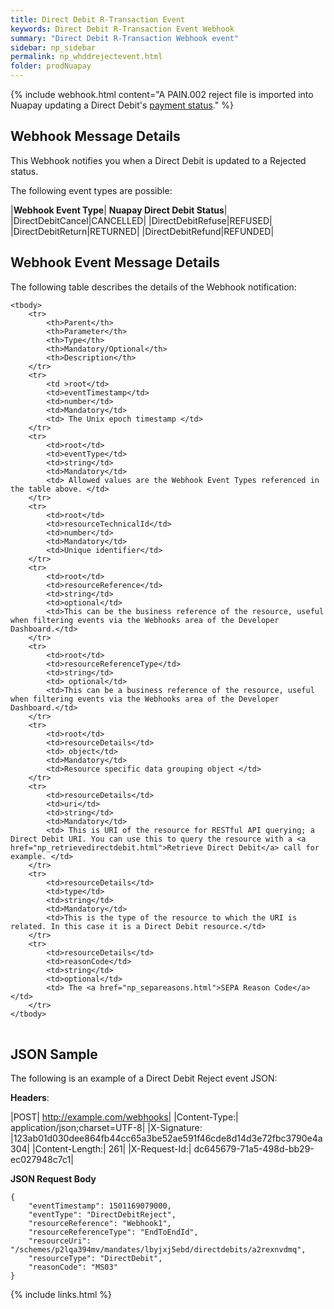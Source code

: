 ```yaml
---
title: Direct Debit R-Transaction Event
keywords: Direct Debit R-Transaction Event Webhook 
summary: "Direct Debit R-Transaction Webhook event"
sidebar: np_sidebar
permalink: np_whddrejectevent.html
folder: prodNuapay
---
```

 
{% include webhook.html content="A PAIN.002 reject file is imported into Nuapay updating a Direct Debit's [payment status](np_ddstatuses.html)." %}


## Webhook Message Details

This Webhook notifies you when a Direct Debit is updated to a Rejected status. 

The following event types are possible:

|**Webhook Event Type**| **Nuapay Direct Debit Status**|
|DirectDebitCancel|CANCELLED|
|DirectDebitRefuse|REFUSED|
|DirectDebitReturn|RETURNED|
|DirectDebitRefund|REFUNDED|

## Webhook Event Message Details

<p>
	The following table describes the details of the Webhook notification:</p>
<table cellspacing="0">
	
	<tbody>
		<tr>
			<th>Parent</th>
			<th>Parameter</th>
			<th>Type</th>
			<th>Mandatory/Optional</th>
			<th>Description</th>
		</tr>
		<tr>
			<td >root</td>
			<td>eventTimestamp</td>
			<td>number</td>
			<td>Mandatory</td>
			<td> The Unix epoch timestamp </td>
		</tr>
		<tr>
			<td>root</td>
			<td>eventType</td>
			<td>string</td>
			<td>Mandatory</td>
			<td> Allowed values are the Webhook Event Types referenced in the table above. </td>
		</tr>
		<tr>
			<td>root</td>
			<td>resourceTechnicalId</td>
			<td>number</td>
			<td>Mandatory</td>
            <td>Unique identifier</td>
		</tr>
		<tr>
			<td>root</td>
			<td>resourceReference</td>
			<td>string</td>
			<td>optional</td>
			<td>This can be the business reference of the resource, useful when filtering events via the Webhooks area of the Developer Dashboard.</td>
		</tr>
		<tr>
			<td>root</td>
			<td>resourceReferenceType</td>
			<td>string</td>
			<td> optional</td>
			<td>This can be a business reference of the resource, useful when filtering events via the Webhooks area of the Developer Dashboard.</td>
		</tr>
		<tr>
			<td>root</td>
			<td>resourceDetails</td>
			<td> object</td>
			<td>Mandatory</td>
			<td>Resource specific data grouping object </td>
		</tr>
		<tr>
			<td>resourceDetails</td>
			<td>uri</td>
			<td>string</td>
			<td>Mandatory</td>
			<td> This is URI of the resource for RESTful API querying; a Direct Debit URI. You can use this to query the resource with a <a href="np_retrievedirectdebit.html">Retrieve Direct Debit</a> call for example. </td>
		</tr>
		<tr>
			<td>resourceDetails</td>
			<td>type</td>
			<td>string</td>
			<td>Mandatory</td>
			<td>This is the type of the resource to which the URI is related. In this case it is a Direct Debit resource.</td>
		</tr>
		<tr>
			<td>resourceDetails</td>
			<td>reasonCode</td>
			<td>string</td>
			<td>optional</td>
            <td> The <a href="np_separeasons.html">SEPA Reason Code</a> </td>
		</tr>		
	</tbody>
</table>

## JSON Sample

The following is an example of a Direct Debit Reject event JSON:

<b>Headers</b>:


|POST| http://example.com/webhooks|
|Content-Type:| application/json;charset=UTF-8|
|X-Signature: |123ab01d030dee864fb44cc65a3be52ae591f46cde8d14d3e72fbc3790e4a304|
|Content-Length:| 261|
|X-Request-Id:| dc645679-71a5-498d-bb29-ec027948c7c1|

<b>JSON Request Body</b>
<pre>
<code class="json">{
    "eventTimestamp": 1501169079000,
    "eventType": "DirectDebitReject",
	"resourceReference": "Webhook1",
	"resourceReferenceType": "EndToEndId",
	"resourceUri": "/schemes/p2lqa394mv/mandates/lbyjxj5ebd/directdebits/a2rexnvdmq",
	"resourceType": "DirectDebit",
	"reasonCode": "MS03"
}</code>
</pre>

{% include links.html %}

